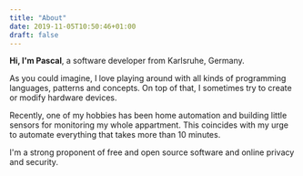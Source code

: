 ```yaml
---
title: "About"
date: 2019-11-05T10:50:46+01:00
draft: false
---
```


**Hi, I'm Pascal**, a software developer from Karlsruhe, Germany.

As you could imagine, I love playing around with all kinds of programming languages, patterns and
concepts. On top of that, I sometimes try to create or modify hardware devices.

Recently, one of my hobbies has been home automation and building little sensors for monitoring my
whole appartment.
This coincides with my urge to automate everything that takes more than 10 minutes.

I'm a strong proponent of free and open source software and online privacy and security.
